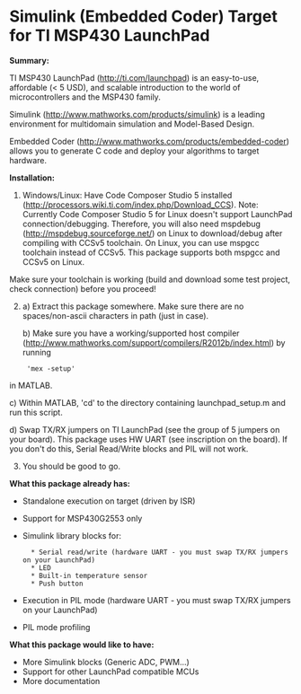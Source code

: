 Simulink (Embedded Coder) Target for TI MSP430 LaunchPad
=============

**Summary:**

TI MSP430 LaunchPad (http://ti.com/launchpad) is an easy-to-use, affordable (< 5 USD),
and scalable introduction to the world of microcontrollers and the MSP430 family.

Simulink (http://www.mathworks.com/products/simulink) is a leading environment
for multidomain simulation and Model-Based Design.

Embedded Coder (http://www.mathworks.com/products/embedded-coder) allows you to
generate C code and deploy your algorithms to target hardware.

**Installation:**

1) Windows/Linux: Have Code Composer Studio 5 installed (http://processors.wiki.ti.com/index.php/Download_CCS).
Note: Currently Code Composer Studio 5 for Linux doesn't support LaunchPad
connection/debugging. Therefore, you will also need mspdebug (http://mspdebug.sourceforge.net/) on Linux to
download/debug after compiling with CCSv5 toolchain.
On Linux, you can use mspgcc toolchain instead of CCSv5. This package supports
both mspgcc and CCSv5 on Linux.

Make sure your toolchain is working (build and download some test project, check connection)
before you proceed!

2) a) Extract this package somewhere. Make sure there are no spaces/non-ascii characters in path (just in case).

   b) Make sure you have a working/supported host compiler (http://www.mathworks.com/support/compilers/R2012b/index.html)
	  by running

        'mex -setup'

in MATLAB.

   c) Within MATLAB, 'cd' to the directory containing launchpad_setup.m and run this script.

   d) Swap TX/RX jumpers on TI LaunchPad (see the group of 5 jumpers on your board). This package uses HW UART (see inscription on the board).
	  If you don't do this, Serial Read/Write blocks and PIL will not work.

3) You should be good to go.

**What this package already has:**
- Standalone execution on target (driven by ISR)
- Support for MSP430G2553 only
- Simulink library blocks for:

        * Serial read/write (hardware UART - you must swap TX/RX jumpers on your LaunchPad)
        * LED
        * Built-in temperature sensor
        * Push button

- Execution in PIL mode (hardware UART - you must swap TX/RX jumpers on your LaunchPad)
- PIL mode profiling

**What this package would like to have:**
- More Simulink blocks (Generic ADC, PWM...)
- Support for other LaunchPad compatible MCUs
- More documentation
